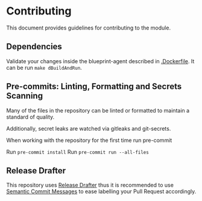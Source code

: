 # Contributing

This document provides guidelines for contributing to the module.

## Dependencies

Validate your changes inside the blueprint-agent described in [.Dockerfile](.docker/Dockerfile). It can be run `make dBuildAndRun`.

## Pre-commits: Linting, Formatting and Secrets Scanning

Many of the files in the repository can be linted or formatted to
maintain a standard of quality.

Additionally, secret leaks are watched via gitleaks and git-secrets.

When working with the repository for the first time run pre-commit

Run `pre-commit install`
Run `pre-commit run --all-files`

## Release Drafter

This repository uses [Release Drafter](https://github.com/release-drafter/release-drafter) thus it is recommended to use [Semantic Commit Messages](https://gist.github.com/joshbuchea/6f47e86d2510bce28f8e7f42ae84c716) to ease labelling your Pull Request accordingly.